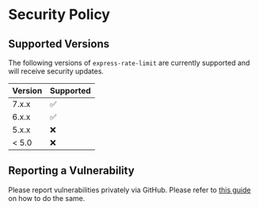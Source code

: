 # Security Policy

## Supported Versions

The following versions of `express-rate-limit` are currently supported and will
receive security updates.

| Version | Supported          |
| ------- | ------------------ |
| 7.x.x   | :white_check_mark: |
| 6.x.x   | :white_check_mark: |
| 5.x.x   | :x:                |
| < 5.0   | :x:                |

## Reporting a Vulnerability

Please report vulnerabilities privately via GitHub. Please refer to
[this guide](https://docs.github.com/en/code-security/security-advisories/guidance-on-reporting-and-writing-information-about-vulnerabilities/privately-reporting-a-security-vulnerability#privately-reporting-a-security-vulnerability)
on how to do the same.
